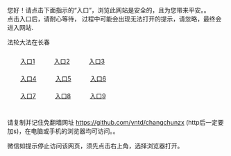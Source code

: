 您好！请点击下面指示的“入口”，浏览此网站是安全的，且为您带来平安。。 <br/>
点击入口后，请耐心等待， 过程中可能会出现无法打开的提示，请忽略，最终会进入网站. </br>

法轮大法在长春<br/>
<div style="padding:10px"><a style="margin:20px" target="_blank" href="https://d23ivs9z0h3lx5.cloudfront.net/2Qpsp?rvvbdckt" id="ccLink1" rel="nofollow">入口1</a> <a target="_blank" style="margin:20px" href="https://dhu5owkqh8cd9.cloudfront.net/2Qpsp?uovmy" id="ccLink2" rel="nofollow">入口2</a> <a style="margin:20px" target="_blank" href="https://d11wy16s6pvzjb.cloudfront.net/2Qpsp?xjeiwzqd" id="ccLink3" rel="nofollow">入口3</a></div>

<div style="padding:10px" ><a style="margin:20px" target="_blank" href="https://d23ivs9z0h3lx5.cloudfront.net/2Qpsp?rvvbdckt" id="ccLink4" rel="nofollow">入口4</a> <a style="margin:20px" href="https://dhu5owkqh8cd9.cloudfront.net/2Qpsp?uovmy" target="_blank" id="ccLink5" rel="nofollow">入口5</a> <a style="margin:20px" href="https://d11wy16s6pvzjb.cloudfront.net/2Qpsp?xjeiwzqd" target="_blank" id="ccLink6" rel="nofollow">入口6</a></div>

<div style="padding:10px"><a style="margin:20px" target="_blank" href="https://d23ivs9z0h3lx5.cloudfront.net/2Qpsp?rvvbdckt" id="ccLink7" rel="nofollow">入口7</a> <a style="margin:20px" href="https://dhu5owkqh8cd9.cloudfront.net/2Qpsp?uovmy" target="_blank" id="ccLink8" rel="nofollow">入口8</a> <a style="margin:20px" target="_blank" href="https://d11wy16s6pvzjb.cloudfront.net/2Qpsp?xjeiwzqd" id="ccLink9" rel="nofollow">入口9</a></div>

<br/>



请复制并记住免翻墙网址 https://github.com/yntd/changchunzx (http后一定要加s)，在电脑或手机的浏览器均可访问。。<br/>

微信如提示停止访问该网页，须先点击右上角，选择浏览器打开。
